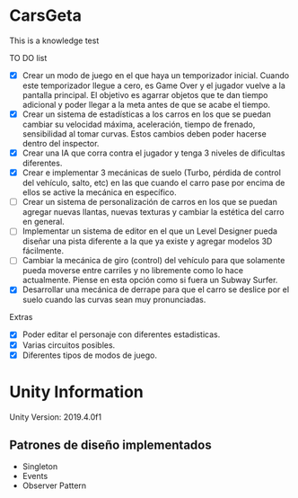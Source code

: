 # CarsGeta
This is a knowledge test

TO DO list

- [x] Crear un modo de juego en el que haya un temporizador inicial. Cuando este temporizador llegue a cero, es Game Over y el jugador vuelve a la pantalla principal. El objetivo es agarrar objetos que te dan tiempo adicional y poder llegar a la meta antes de que se acabe el tiempo. 
- [X] Crear un sistema de estadísticas a los carros en los que se puedan cambiar su velocidad máxima, aceleración, tiempo de frenado, sensibilidad al tomar curvas. Estos cambios deben poder hacerse dentro del inspector.
- [X] Crear una IA que corra contra el jugador y tenga 3 niveles de dificultas diferentes. 
- [X] Crear e implementar 3 mecánicas de suelo (Turbo, pérdida de control del vehículo, salto, etc) en las que cuando el carro pase por encima de ellos se active la mecánica en específico.
- [ ] Crear un sistema de personalización de carros en los que se puedan agregar nuevas llantas, nuevas texturas y cambiar la estética del carro en general. 
- [ ] Implementar un sistema de editor en el que un Level Designer pueda diseñar una pista diferente a la que ya existe y agregar modelos 3D fácilmente. 
- [ ] Cambiar la mecánica de giro (control) del vehículo para que solamente pueda moverse entre carriles y no libremente como lo hace actualmente. Piense en esta opción como si fuera un Subway Surfer.
- [X] Desarrollar una mecánica de derrape para que el carro se deslice por el suelo cuando las curvas sean muy pronunciadas.

Extras
- [X] Poder editar el personaje con diferentes estadisticas.
- [X] Varias circuitos posibles.
- [X] Diferentes tipos de modos de juego.

# Unity Information
Unity Version: 2019.4.0f1</p>


## Patrones de diseño implementados

* Singleton
* Events
* Observer Pattern
